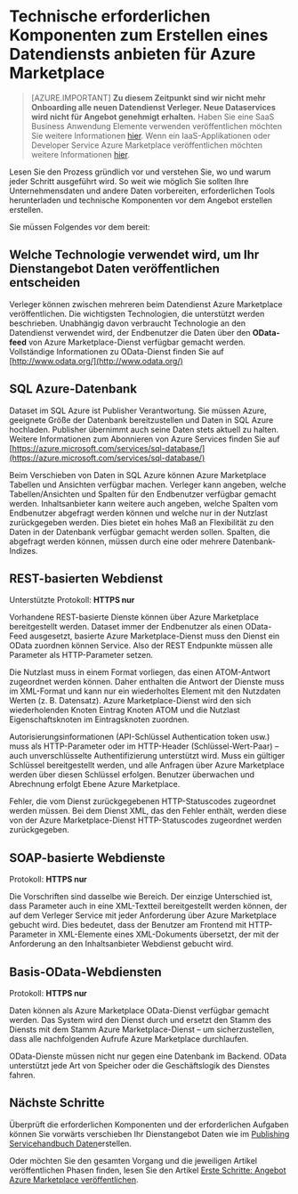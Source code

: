 <properties
   pageTitle="Technische erforderlichen Komponenten zum Erstellen eines Datendiensts für den Markt | Microsoft Azure"
   description="Verstehen der Vorschriften für die Erstellung eines Datendiensts bereitstellen und Azure Marketplace verkaufen"
   services="marketplace-publishing"
   documentationCenter=""
   authors="HannibalSII"
   manager="hascipio"
   editor=""/>

<tags
   ms.service="marketplace"
   ms.devlang="na"
   ms.topic="article"
   ms.tgt_pltfrm="na"
   ms.workload="na"
   ms.date="08/26/2016"
   ms.author="hascipio; avikova" />

# <a name="technical-pre-requisites-for-creating-a-data-service-offer-for-the-azure-marketplace"></a>Technische erforderlichen Komponenten zum Erstellen eines Datendiensts anbieten für Azure Marketplace

>[AZURE.IMPORTANT] **Zu diesem Zeitpunkt sind wir nicht mehr Onboarding alle neuen Datendienst Verleger. Neue Dataservices wird nicht für Angebot genehmigt erhalten.** Haben Sie eine SaaS Business Anwendung Elemente verwenden veröffentlichen möchten Sie weitere Informationen [hier](https://appsource.microsoft.com/partners). Wenn ein IaaS-Applikationen oder Developer Service Azure Marketplace veröffentlichen möchten weitere Informationen [hier](https://azure.microsoft.com/marketplace/programs/certified/).

Lesen Sie den Prozess gründlich vor und verstehen Sie, wo und warum jeder Schritt ausgeführt wird. So weit wie möglich Sie sollten Ihre Unternehmensdaten und andere Daten vorbereiten, erforderlichen Tools herunterladen und technische Komponenten vor dem Angebot erstellen erstellen.

Sie müssen Folgendes vor dem bereit:

## <a name="make-a-decision-on-what-technology-will-be-used-to-publish-your-data-service-offer"></a>Welche Technologie verwendet wird, um Ihr Dienstangebot Daten veröffentlichen entscheiden

Verleger können zwischen mehreren beim Datendienst Azure Marketplace veröffentlichen. Die wichtigsten Technologien, die unterstützt werden beschrieben. Unabhängig davon verbraucht Technologie an den Datendienst verwendet wird, der Endbenutzer die Daten über den **OData-feed** von Azure Marketplace-Dienst verfügbar gemacht werden. Vollständige Informationen zu OData-Dienst finden Sie auf [http://www.odata.org/](http://www.odata.org/)

## <a name="sql-azure-database"></a>SQL Azure-Datenbank

Dataset im SQL Azure ist Publisher Verantwortung. Sie müssen Azure, geeignete Größe der Datenbank bereitzustellen und Daten in SQL Azure hochladen. Publisher übernimmt auch seine Daten stets aktuell zu halten. Weitere Informationen zum Abonnieren von Azure Services finden Sie auf [https://azure.microsoft.com/services/sql-database/](https://azure.microsoft.com/services/sql-database/)


Beim Verschieben von Daten in SQL Azure können Azure Marketplace Tabellen und Ansichten verfügbar machen. Verleger kann angeben, welche Tabellen/Ansichten und Spalten für den Endbenutzer verfügbar gemacht werden. Inhaltsanbieter kann weitere auch angeben, welche Spalten vom Endbenutzer abgefragt werden können und welche nur in der Nutzlast zurückgegeben werden. Dies bietet ein hohes Maß an Flexibilität zu den Daten in der Datenbank verfügbar gemacht werden sollen. Spalten, die abgefragt werden können, müssen durch eine oder mehrere Datenbank-Indizes.

## <a name="rest-based-web-service"></a>REST-basierten Webdienst

Unterstützte Protokoll: **HTTPS nur**

Vorhandene REST-basierte Dienste können über Azure Marketplace bereitgestellt werden. Dataset immer der Endbenutzer als einen OData-Feed ausgesetzt, basierte Azure Marketplace-Dienst muss den Dienst ein OData zuordnen können Service. Also der REST Endpunkte müssen alle Parameter als HTTP-Parameter setzen.

Die Nutzlast muss in einem Format vorliegen, das einen ATOM-Antwort zugeordnet werden können. Daher enthalten die Antwort der Dienste muss im XML-Format und kann nur ein wiederholtes Element mit den Nutzdaten Werten (z. B. Datensatz). Azure Marketplace-Dienst wird den sich wiederholenden Knoten Eintrag Knoten ATOM und die Nutzlast Eigenschaftsknoten im Eintragsknoten zuordnen.

Autorisierungsinformationen (API-Schlüssel Authentication token usw.) muss als HTTP-Parameter oder im HTTP-Header (Schlüssel-Wert-Paar) – auch unverschlüsselte Authentifizierung unterstützt wird. Muss ein gültiger Schlüssel bereitgestellt werden, und alle Anfragen über Azure Marketplace werden über diesen Schlüssel erfolgen. Benutzer überwachen und Abrechnung erfolgt Ebene Azure Marketplace.

Fehler, die vom Dienst zurückgegebenen HTTP-Statuscodes zugeordnet werden müssen. Bei dem Dienst XML, das den Fehler enthält, werden diese von der Azure Marketplace-Dienst HTTP-Statuscodes zugeordnet werden zurückgegeben.

## <a name="soap-based-web-services"></a>SOAP-basierte Webdienste

Protokoll: **HTTPS nur**

Die Vorschriften sind dasselbe wie Bereich. Der einzige Unterschied ist, dass Parameter auch in eine XML-Textteil bereitgestellt werden können, der auf dem Verleger Service mit jeder Anforderung über Azure Marketplace gebucht wird. Dies bedeutet, dass der Benutzer am Frontend mit HTTP-Parameter in XML-Elemente eines XML-Dokuments übersetzt, der mit der Anforderung an den Inhaltsanbieter Webdienst gebucht wird.

## <a name="odata-based-web-services"></a>Basis-OData-Webdiensten

Protokoll: **HTTPS nur**

Daten können als Azure Marketplace OData-Dienst verfügbar gemacht werden. Das System wird den Dienst durch und ersetzt den Stamm des Diensts mit dem Stamm Azure Marketplace-Dienst – um sicherzustellen, dass alle nachfolgenden Aufrufe Azure Marketplace durchlaufen.

OData-Dienste müssen nicht nur gegen eine Datenbank im Backend. OData unterstützt jede Art von Speicher oder die Geschäftslogik des Dienstes fahren.


## <a name="next-steps"></a>Nächste Schritte
Überprüft die erforderlichen Komponenten und der erforderlichen Aufgaben können Sie vorwärts verschieben Ihr Dienstangebot Daten wie im [Publishing Servicehandbuch Daten](marketplace-publishing-data-service-creation.md)erstellen.

Oder möchten Sie den gesamten Vorgang und die jeweiligen Artikel veröffentlichen Phasen finden, lesen Sie den Artikel [Erste Schritte: Angebot Azure Marketplace veröffentlichen](marketplace-publishing-getting-started.md).

[link-acct]:marketplace-publishing-accounts-creation-registration.md
